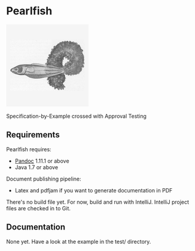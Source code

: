 Pearlfish
=========

![Pearlfish](pearlfish.png)

Specification-by-Example crossed with Approval Testing


Requirements
------------

Pearlfish requires:

 * [Pandoc](http://johnmacfarlane.net/pandoc/index.html) 1.11.1 or above
 * Java 1.7 or above

Document publishing pipeline:
 * Latex and pdfjam if you want to generate documentation in PDF


There's no build file yet.  For now, build and run with IntelliJ.  IntelliJ project files are checked in to Git.


Documentation
-------------

None yet.  Have a look at the example in the test/ directory.

